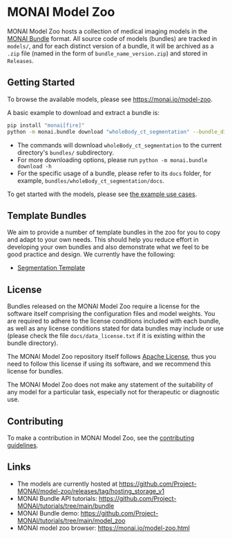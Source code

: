 # MONAI Model Zoo

MONAI Model Zoo hosts a collection of medical imaging models in the [MONAI Bundle](https://docs.monai.io/en/latest/bundle_intro.html) format.
All source code of models (bundles) are tracked in `models/`, and for each distinct version of a bundle, it will be archived as a `.zip` file (named in the form of `bundle_name_version.zip`) and stored in `Releases`.

## Getting Started

To browse the available models, please see https://monai.io/model-zoo.

A basic example to download and extract a bundle is:

```bash
pip install "monai[fire]"
python -m monai.bundle download "wholeBody_ct_segmentation" --bundle_dir "bundles/"
```

- The commands will download `wholeBody_ct_segmentation` to the current directory's `bundles/` subdirectory.
- For more downloading options, please run `python -m monai.bundle download -h`
- For the specific usage of a bundle, please refer to its `docs` folder, for example, `bundles/wholeBody_ct_segmentation/docs`.

To get started with the models, please see [the example use cases](https://github.com/Project-MONAI/tutorials/tree/main/model_zoo).

## Template Bundles

We aim to provide a number of template bundles in the zoo for you to copy and adapt to your own needs.
This should help you reduce effort in developing your own bundles and also demonstrate what we feel to be good practice and design.
We currently have the following:

 * [Segmentation Template](./models/segmentation_template)

## License

Bundles released on the MONAI Model Zoo require a license for the software itself comprising the configuration files and model weights. You are required to adhere to the license conditions included with each bundle, as well as any license conditions stated for data bundles may include or use (please check the file `docs/data_license.txt` if it is existing within the bundle directory).

The MONAI Model Zoo repository itself follows [Apache License](https://github.com/Project-MONAI/model-zoo/blob/dev/LICENSE), thus you need to follow this license if using its software, and we recommend this license for bundles.

The MONAI Model Zoo does not make any statement of the suitability of any model for a particular task, especially not for therapeutic or diagnostic use.

## Contributing

To make a contribution in MONAI Model Zoo, see the [contributing guidelines](https://github.com/Project-MONAI/model-zoo/blob/dev/CONTRIBUTING.md).

## Links
- The models are currently hosted at https://github.com/Project-MONAI/model-zoo/releases/tag/hosting_storage_v1
- MONAI Bundle API tutorials: https://github.com/Project-MONAI/tutorials/tree/main/bundle
- MONAI Bundle demo: https://github.com/Project-MONAI/tutorials/tree/main/model_zoo
- MONAI model zoo browser: https://monai.io/model-zoo.html
